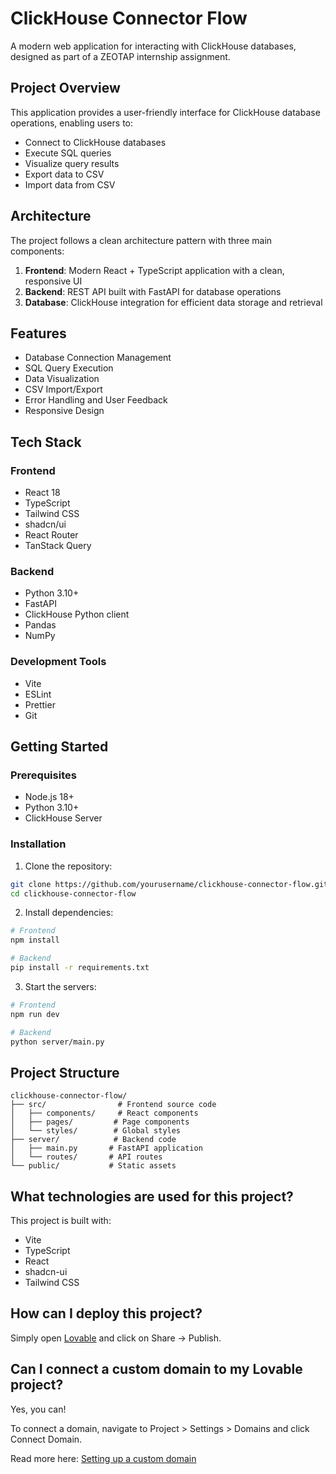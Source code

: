 # ClickHouse Connector Flow

A modern web application for interacting with ClickHouse databases, designed as part of a ZEOTAP internship assignment.

## Project Overview

This application provides a user-friendly interface for ClickHouse database operations, enabling users to:
- Connect to ClickHouse databases
- Execute SQL queries
- Visualize query results
- Export data to CSV
- Import data from CSV

## Architecture

The project follows a clean architecture pattern with three main components:

1. **Frontend**: Modern React + TypeScript application with a clean, responsive UI
2. **Backend**: REST API built with FastAPI for database operations
3. **Database**: ClickHouse integration for efficient data storage and retrieval

## Features

- Database Connection Management
- SQL Query Execution
- Data Visualization
- CSV Import/Export
- Error Handling and User Feedback
- Responsive Design

## Tech Stack

### Frontend
- React 18
- TypeScript
- Tailwind CSS
- shadcn/ui
- React Router
- TanStack Query

### Backend
- Python 3.10+
- FastAPI
- ClickHouse Python client
- Pandas
- NumPy

### Development Tools
- Vite
- ESLint
- Prettier
- Git

## Getting Started

### Prerequisites

- Node.js 18+
- Python 3.10+
- ClickHouse Server

### Installation

1. Clone the repository:
```bash
git clone https://github.com/yourusername/clickhouse-connector-flow.git
cd clickhouse-connector-flow
```

2. Install dependencies:
```bash
# Frontend
npm install

# Backend
pip install -r requirements.txt
```

3. Start the servers:
```bash
# Frontend
npm run dev

# Backend
python server/main.py
```

## Project Structure

```
clickhouse-connector-flow/
├── src/                # Frontend source code
│   ├── components/     # React components
│   ├── pages/         # Page components
│   └── styles/        # Global styles
├── server/            # Backend code
│   ├── main.py       # FastAPI application
│   └── routes/       # API routes
└── public/           # Static assets
```

## What technologies are used for this project?

This project is built with:

- Vite
- TypeScript
- React
- shadcn-ui
- Tailwind CSS

## How can I deploy this project?

Simply open [Lovable](https://lovable.dev/projects/1a984e44-0533-4c6f-93a2-d569e382feaa) and click on Share -> Publish.

## Can I connect a custom domain to my Lovable project?

Yes, you can!

To connect a domain, navigate to Project > Settings > Domains and click Connect Domain.

Read more here: [Setting up a custom domain](https://docs.lovable.dev/tips-tricks/custom-domain#step-by-step-guide)
